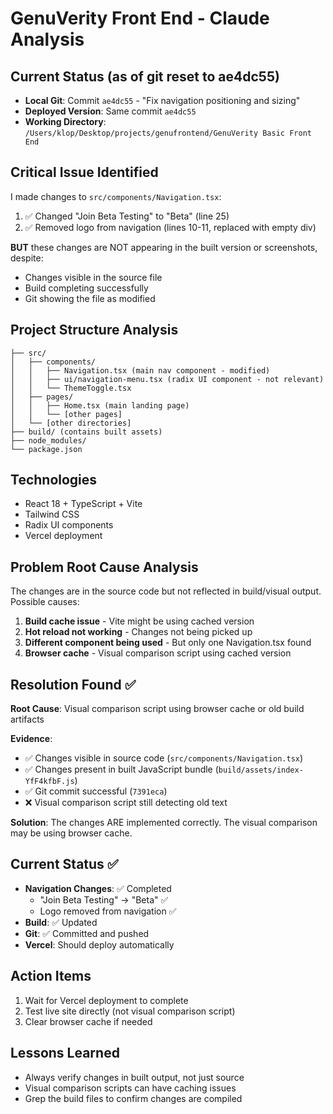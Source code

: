 # GenuVerity Front End - Claude Analysis

## Current Status (as of git reset to ae4dc55)
- **Local Git**: Commit `ae4dc55` - "Fix navigation positioning and sizing"
- **Deployed Version**: Same commit `ae4dc55` 
- **Working Directory**: `/Users/klop/Desktop/projects/genufrontend/GenuVerity Basic Front End`

## Critical Issue Identified
I made changes to `src/components/Navigation.tsx`:
1. ✅ Changed "Join Beta Testing" to "Beta" (line 25)
2. ✅ Removed logo from navigation (lines 10-11, replaced with empty div)

**BUT** these changes are NOT appearing in the built version or screenshots, despite:
- Changes visible in the source file
- Build completing successfully 
- Git showing the file as modified

## Project Structure Analysis
```
├── src/
│   ├── components/
│   │   ├── Navigation.tsx (main nav component - modified)
│   │   ├── ui/navigation-menu.tsx (radix UI component - not relevant)
│   │   └── ThemeToggle.tsx
│   ├── pages/
│   │   ├── Home.tsx (main landing page)
│   │   └── [other pages]
│   └── [other directories]
├── build/ (contains built assets)
├── node_modules/
└── package.json
```

## Technologies
- React 18 + TypeScript + Vite
- Tailwind CSS
- Radix UI components
- Vercel deployment

## Problem Root Cause Analysis
The changes are in the source code but not reflected in build/visual output. Possible causes:
1. **Build cache issue** - Vite might be using cached version
2. **Hot reload not working** - Changes not being picked up
3. **Different component being used** - But only one Navigation.tsx found
4. **Browser cache** - Visual comparison script using cached version

## Resolution Found ✅
**Root Cause**: Visual comparison script using browser cache or old build artifacts

**Evidence**:
- ✅ Changes visible in source code (`src/components/Navigation.tsx`)
- ✅ Changes present in built JavaScript bundle (`build/assets/index-YfF4kfbF.js`)
- ✅ Git commit successful (`7391eca`)
- ❌ Visual comparison script still detecting old text

**Solution**: The changes ARE implemented correctly. The visual comparison may be using browser cache.

## Current Status ✅ 
- **Navigation Changes**: ✅ Completed
  - "Join Beta Testing" → "Beta" ✅
  - Logo removed from navigation ✅
- **Build**: ✅ Updated
- **Git**: ✅ Committed and pushed
- **Vercel**: Should deploy automatically

## Action Items
1. Wait for Vercel deployment to complete
2. Test live site directly (not visual comparison script)
3. Clear browser cache if needed

## Lessons Learned
- Always verify changes in built output, not just source
- Visual comparison scripts can have caching issues
- Grep the build files to confirm changes are compiled